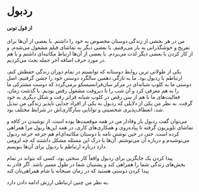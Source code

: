 # ردبول
#### از قول تونی

من در هر بخشی از زندگی دوستان مخصوص به خود را داشتم. با بعضی از آن‌ها برای تفریح و خوشگذرانی به بار می‌رفتیم.  با بعضی دیگر به تماشای فیلم مشغول می‌شدم. و از کار کردن با بعضی دیگر لذت می‌بردم.  با بعضی از آن‌ها ارتباط مکاتبه‌ای داشتم و با هم در مورد حرف اضافه آخر جمله بحث می‌کردیم.

 یکی از طولانی ترین روابط دوستانه که توانستم در تمام دوران زندگی حفظش کنم، ارتباطم با ردبول بود. ما به تازگی دهمین سالگرد دوستی خود را جشن گرفتیم. اصل دوستی ما به کلوپ شبانه‌ای در مرکز سان‌فرانسیسکو برمی‌گردد که دوست مشترکی ما را به هم معرفی کرد و آن شب را تا دیروقت مشغول رقص بودیم. با گذشت زمان، فعالیت‌های ما با هم از سن رقص در کلوپ شبانه فراتر رفت و شکل دیگری به خود گرفت. به نظر من یکی از دلایلی که ردبول به یکی از افراد جدایی ناپذیر زندگی من تبدیل شد، انعطاف‌پذیری شخصیتی و توانایی سازگاری‌اش در شرایط مختلف بود.

 می‌توان گفت ردبول یار وفادار من در همه موقعیت‌ها بوده است. از نوشیدن در کافه و تماشای تلویزیون گرفته تا پیاده‌روی و همکاری‌های کاری، در همه این‌ها ربول مرا همراهی کرده است. حتی در حین نوشتن نامه با دوستان مکاتبه‌ای‌ام هم جرعه جرعه ردبول می‌نوشیدم و درباره آن می‌نوشتم. آن‌ها با درک این مسئله مشکل داشتند که چه لزومی دارد درباره ارتباطم با ردبول برای آن‌ها بنویسم. 

 پیدا کردن یک جایگزین برای ردبول واقعاً کار سختی بود. کسی که بتواند در تمام بخش‌های زندگی شما را همراهی کند و پشتیبان شما در طول مسیر باشد. اگر قادر به پیدا کردن دوستی هستید که در زمان صبحانه یا شام همراهی‌تان کند

 به نظر من چنین ارتباطی ارزش ادامه دادن دارد.